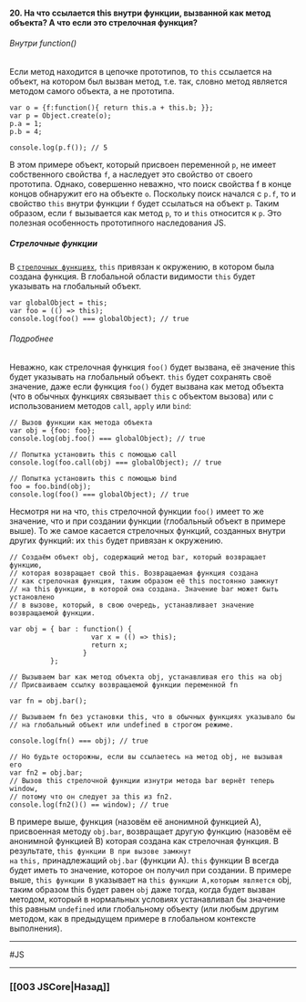 #### 20. На что ссылается this внутри функции, вызванной как метод объекта? А что если это стрелочная функция?  

###### Внутри function()

Если метод находится в цепочке прототипов, то `this` ссылается на объект, на котором был вызван метод, т.е. так, словно метод является методом самого объекта, а не прототипа.

```
var o = {f:function(){ return this.a + this.b; }};
var p = Object.create(o);
p.a = 1;
p.b = 4;

console.log(p.f()); // 5
```

В этом примере объект, который присвоен переменной `p`, не имеет собственного свойства `f`, а наследует это свойство от своего прототипа. Однако, совершенно неважно, что поиск свойства f в конце концов обнаружит его на объекте `o`. Поскольку поиск начался с `p.f`, то и свойство `this` внутри функции `f` будет ссылаться на объект `p`. Таким образом, если `f` вызывается как метод `p`, то и `this` относится к `p`.  Это полезная особенность прототипного наследования JS.

##### Стрелочные функции

В [`стрелочных функциях`](https://developer.mozilla.org/ru/docs/Web/JavaScript/Reference/Functions/Arrow_functions), `this` привязан к окружению, в котором была создана функция. В глобальной области видимости `this` будет указывать на глобальный объект.

```
var globalObject = this;
var foo = (() => this);
console.log(foo() === globalObject); // true
```

###### Подробнее

Неважно, как стрелочная функция `foo()` будет вызвана, её значение this будет указывать на глобальный объект. `this` будет сохранять своё значение, даже если функция `foo()` будет вызвана как метод объекта (что в обычных функциях связывает `this` с объектом вызова) или с использованием методов `call`, `apply` или `bind`:

```
// Вызов функции как метода объекта
var obj = {foo: foo};
console.log(obj.foo() === globalObject); // true

// Попытка установить this с помощью call
console.log(foo.call(obj) === globalObject); // true

// Попытка установить this с помощью bind
foo = foo.bind(obj);
console.log(foo() === globalObject); // true
```

Несмотря ни на что, `this` стрелочной функции `foo()` имеет то же значение, что и при создании функции (глобальный объект в примере выше). То же самое касается стрелочных функций, созданных внутри других функций: их `this` будет привязан к окружению.

```
// Создаём объект obj, содержащий метод bar, который возвращает функцию,
// которая возвращает свой this. Возвращаемая функция создана
// как стрелочная функция, таким образом её this постоянно замкнут
// на this функции, в которой она создана. Значение bar может быть установлено
// в вызове, который, в свою очередь, устанавливает значение возвращаемой функции.

var obj = { bar : function() {
                    var x = (() => this);
                    return x;
                  }
          };

// Вызываем bar как метод объекта obj, устанавливая его this на obj
// Присваиваем ссылку возвращаемой функции переменной fn

var fn = obj.bar();

// Вызываем fn без установки this, что в обычных функциях указывало бы
// на глобальный объект или undefined в строгом режиме.

console.log(fn() === obj); // true

// Но будьте осторожны, если вы ссылаетесь на метод obj, не вызывая его
var fn2 = obj.bar;
// Вызов this стрелочной функции изнутри метода bar вернёт теперь window,
// потому что он следует за this из fn2.
console.log(fn2()() == window); // true
```

В примере выше, функция (назовём её анонимной функцией A), присвоенная методу `obj.bar`, возвращает другую функцию (назовём её анонимной функцией B) которая создана как стрелочная функция. 
В результате, `this функции B при вызове замкнут на` `this,` принадлежащий `obj.bar` (функции A). `this` функции B всегда будет иметь то значение, которое он получил при создании. В примере выше, `this функции B` указывает на `this функции A,которым является` obj, таким образом this будет равен `obj` даже тогда, когда будет вызван методом, который в нормальных условиях устанавливал бы значение this равным `undefined` или глобальному объекту (или любым другим методом, как в предыдущем примере в глобальном контексте выполнения).



___
 #JS 

___

### [[003 JSCore|Назад]]